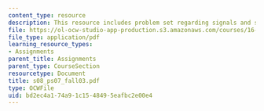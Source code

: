 ```yaml
---
content_type: resource
description: This resource includes problem set regarding signals and systems.
file: https://ol-ocw-studio-app-production.s3.amazonaws.com/courses/16-01-unified-engineering-i-ii-iii-iv-fall-2005-spring-2006/bd2ec4a174a91c1548495eafbc2e00e4_s08_ps07_fall03.pdf
file_type: application/pdf
learning_resource_types:
- Assignments
parent_title: Assignments
parent_type: CourseSection
resourcetype: Document
title: s08_ps07_fall03.pdf
type: OCWFile
uid: bd2ec4a1-74a9-1c15-4849-5eafbc2e00e4
---
```

